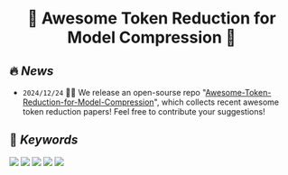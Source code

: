 <div align=center>

# 🔎 Awesome Token Reduction for Model Compression 🚀

</div>

## 🔥 <span id="head1"> *News* </span>

* `2024/12/24` 🤗🤗 We release an open-sourse repo "[Awesome-Token-Reduction-for-Model-Compression](https://github.com/xuyang-liu16/Awesome-Token-Reduction-for-Model-Compression)", which collects recent awesome token reduction papers! Feel free to contribute your suggestions!

    
## 💬 <span id="head1"> *Keywords* </span>
![](https://img.shields.io/badge/Abbreviation-blue) ![](https://img.shields.io/badge/Application-green)  ![](https://img.shields.io/badge/W./W.O._Training-red) ![](https://img.shields.io/badge/Reduction_Criteria-purple) ![](https://img.shields.io/badge/Reduction_Mechanism-orange)
